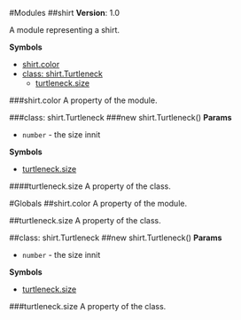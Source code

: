 #Modules
<a name="module_shirt"></a>
##shirt
**Version**: 1.0  

A module representing a shirt.

  
**Symbols**  
* [shirt.color](#module_shirt.color)
* [class: shirt.Turtleneck](#module_shirt.Turtleneck)
  * [turtleneck.size](#module_shirt.Turtleneck#size)

<a name="module_shirt.color"></a>
###shirt.color
A property of the module.

  
<a name="module_shirt.Turtleneck"></a>
###class: shirt.Turtleneck
<a name="module_shirt.Turtleneck"></a>
###new shirt.Turtleneck()
**Params**

-  `number` - the size innit

**Symbols**  
  * [turtleneck.size](#module_shirt.Turtleneck#size)

<a name="module_shirt.Turtleneck#size"></a>
####turtleneck.size
A property of the class.

  
#Globals
<a name="module_shirt.color"></a>
##shirt.color
A property of the module.

  
<a name="module_shirt.Turtleneck#size"></a>
##turtleneck.size
A property of the class.

  
<a name="module_shirt.Turtleneck"></a>
##class: shirt.Turtleneck
<a name="module_shirt.Turtleneck"></a>
##new shirt.Turtleneck()
**Params**

-  `number` - the size innit

**Symbols**  
* [turtleneck.size](#module_shirt.Turtleneck#size)

<a name="module_shirt.Turtleneck#size"></a>
###turtleneck.size
A property of the class.

  
